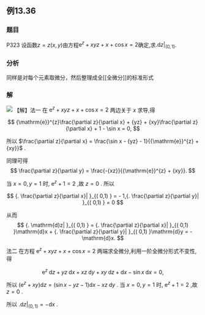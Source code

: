 ## 例13.36
### 题目
P323 设函数$z = z( {x, y})$由方程${\mathrm{e}}^{z} + {xyz} + x + \cos x = 2$确定,求${. \mathrm{d}z| }_{( 0,1) }$.
### 分析
同样是对每个元素取微分，然后整理成全[[全微分]]的标准形式
### 解
![](https://img.hwenyi.tech/202410262018074.webp)
【解】法一 在 ${\mathrm{e}}^{z} + {xyz} + x + \cos x = 2$ 两边关于 $x$ 求导,得

$$
{\mathrm{e}}^{z}\frac{\partial z}{\partial x} + {yz} + {xy}\frac{\partial z}{\partial x} + 1 - \sin x = 0,
$$

所以 $\frac{\partial z}{\partial x} = \frac{\sin x - {yz} - 1}{{\mathrm{e}}^{z} + {xy}}$ .

同理可得
$$
\frac{\partial z}{\partial y} = \frac{-{xz}}{{\mathrm{e}}^{z} + {xy}}.
$$

当 $x = 0, y = 1$ 时, ${\mathrm{e}}^{z} + 1 = 2$ ,故 $z = 0$ . 所以

$$
{. \frac{\partial z}{\partial x}| }_{( 0,1) } = - 1,{. \frac{\partial z}{\partial y}| }_{( 0,1) } = 0
$$

从而
$$
{. \mathrm{d}z| }_{( 0,1) } = {. \frac{\partial z}{\partial x}| }_{( 0,1) }\mathrm{d}x + {. \frac{\partial z}{\partial y}| }_{( 0,1) }\mathrm{d}y = - \mathrm{d}x.
$$

法二 在方程 ${\mathrm{e}}^{z} + {xyz} + x + \cos x = 2$ 两端求全微分,利用一阶全微分形式不变性,得

$$
{\mathrm{e}}^{z}\mathrm{\;d}z + {yz}\mathrm{\;d}x + {xz}\mathrm{\;d}y + {xy}\mathrm{\;d}z + \mathrm{d}x - \sin x\mathrm{\;d}x = 0,
$$

所以 $( {{\mathrm{e}}^{z} + {xy}}) \mathrm{d}z = ( {\sin x - {yz} - 1}) \mathrm{d}x - {xz}\mathrm{\;d}y$ . 当 $x = 0, y = 1$ 时, ${\mathrm{e}}^{z} + 1 = 2$ ,故 $z = 0$ .

所以 ${. \mathrm{d}z| }_{( 0,1) } = - \mathrm{d}x$ .